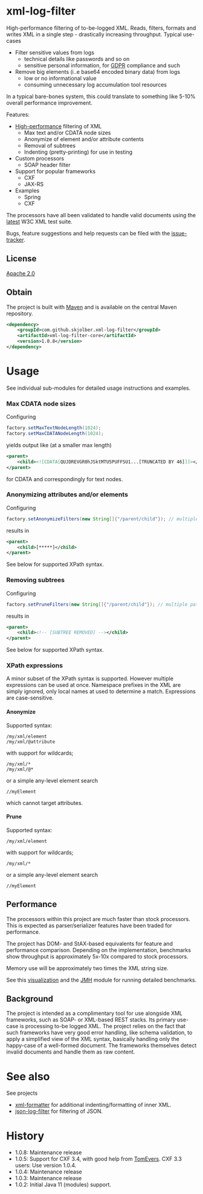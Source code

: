# xml-log-filter
High-performance filtering of to-be-logged XML. Reads, filters, formats and writes XML in a single step -  drastically increasing throughput. Typical use-cases

  * Filter sensitive values from logs 
     * technical details like passwords and so on
     * sensitive personal information, for [GDPR](https://en.wikipedia.org/wiki/General_Data_Protection_Regulation) compliance and such
  * Remove big elements (i..e base64 encoded binary data) from logs
     * low or no informational value
     * consuming unnecessary log accumulation tool resources

In a typical bare-bones system, this could translate to something like 5-10% overall performance improvement.

Features:

  * [High-performance] filtering of XML
    * Max text and/or CDATA node sizes
    * Anonymize of element and/or attribute contents
    * Removal of subtrees
    * Indenting (pretty-printing) for use in testing
  * Custom processors
    * SOAP header filter
  * Support for popular frameworks
    * CXF 
    * JAX-RS
  * Examples
    * Spring
    * CXF

The processors have all been validated to handle valid documents using the [latest] W3C XML test suite.

Bugs, feature suggestions and help requests can be filed with the [issue-tracker].

## License
[Apache 2.0]

## Obtain
The project is built with [Maven] and is available on the central Maven repository.

```xml
<dependency>
    <groupId>com.github.skjolber.xml-log-filter</groupId>
    <artifactId>xml-log-filter-core</artifactId>
    <version>1.0.8</version>
</dependency>
```

# Usage
See individual sub-modules for detailed usage instructions and examples.

### Max CDATA node sizes
Configuring

```java
factory.setMaxTextNodeLength(1024);
factory.setMaxCDATANodeLength(1024);
```

yields output like (at a smaller max length)

```xml
<parent>
    <child><![CDATA[QUJDREVGR0hJSktMTU5PUFFSU1...[TRUNCATED BY 46]]]></child>
</parent>
```

for CDATA and correspondingly for text nodes.

### Anonymizing attributes and/or elements
Configuring

```java
factory.setAnonymizeFilters(new String[]{"/parent/child"}); // multiple paths supported
```

results in 

```xml
<parent>
    <child>[*****]</child>
</parent>
```

See below for supported XPath syntax.

### Removing subtrees
Configuring

```java
factory.setPruneFilters(new String[]{"/parent/child"}); // multiple paths supported
```

results in

```xml
<parent>
    <child><!-- [SUBTREE REMOVED] --></child>
</parent>
```

See below for supported XPath syntax.

### XPath expressions
A minor subset of the XPath syntax is supported. However multiple expressions can be used at once. Namespace prefixes in the XML are simply ignored, only local names at used to determine a match. Expressions are case-sensitive.

#### Anonymize 
Supported syntax:

    /my/xml/element
    /my/xml/@attribute

with support for wildcards; 

    /my/xml/*
    /my/xml/@*

or a simple any-level element search 

    //myElement

which cannot target attributes.

#### Prune
Supported syntax:

    /my/xml/element

with support for wildcards; 

    /my/xml/*

or a simple any-level element search 

    //myElement

## Performance
The processors within this project are much faster than stock processors. This is expected as parser/serializer features have been traded for performance. 

The project has DOM- and StAX-based equivalents for feature and performance comparison. 
Depending on the implementation, benchmarks show throughput is approximately 5x-10x compared to stock processors. 

Memory use will be approximately two times the XML string size.

See this [visualization] and the [JMH] module for running detailed benchmarks.

## Background
The project is intended as a complimentary tool for use alongside XML frameworks, such as SOAP- or XML-based REST stacks. Its primary use-case is processing to-be logged XML. The project relies on the fact that such frameworks have very good error handling, like schema validation, to apply a simplified view of the XML syntax, basically handling only the happy-case of a well-formed document. The frameworks themselves detect invalid documents and handle them as raw content. 

# See also
See projects

 * [xml-formatter] for additional indenting/formatting of inner XML. 
 * [json-log-filter] for filtering of JSON.

# History

- 1.0.8: Maintenance release
- 1.0.5: Support for CXF 3.4, with good help from [TomEvers](https://github.com/TomEvers). CXF 3.3 users: Use version 1.0.4.
- 1.0.4: Maintenance release
- 1.0.3: Maintenance release
- 1.0.2: Initial Java 11 (modules) support.

[1.0.5]:                https://github.com/skjolber/xml-log-filter/releases
[Aalto]:                https://github.com/FasterXML/aalto-xml
[Apache 2.0]:           http://www.apache.org/licenses/LICENSE-2.0.html
[issue-tracker]:        https://github.com/skjolber/xml-log-filter/issues
[Maven]:                http://maven.apache.org/
[latest]:               https://www.w3.org/XML/Test/
[JMH]:                  benchmark/jmh
[xml-formatter]:        https://github.com/greenbird/xml-formatter-core
[visualization]:	https://jmh.morethan.io/?source=https://raw.githubusercontent.com/skjolber/xml-log-filter/master/docs/benchmark/jmh-result.json&topBar=off
[High-performance]:	https://jmh.morethan.io/?source=https://raw.githubusercontent.com/skjolber/xml-log-filter/master/docs/benchmark/jmh-result.json&topBar=off
 [json-log-filter]: https://github.com/skjolber/json-log-filter
